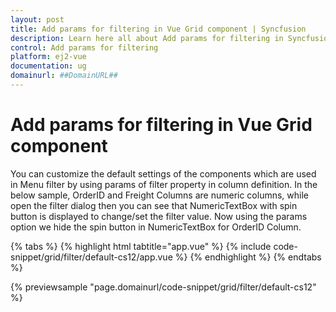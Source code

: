 ```yaml
---
layout: post
title: Add params for filtering in Vue Grid component | Syncfusion
description: Learn here all about Add params for filtering in Syncfusion Vue Grid component of Syncfusion Essential JS 2 and more.
control: Add params for filtering 
platform: ej2-vue
documentation: ug
domainurl: ##DomainURL##
---
```


# Add params for filtering in Vue Grid component

You can customize the default settings of the components which are used in Menu filter by using params of filter property in column definition.
In the below sample, OrderID and Freight Columns are numeric columns, while open the filter dialog then you can see that NumericTextBox with spin button is displayed to change/set the filter value. Now using the params option we hide the spin button in NumericTextBox for OrderID Column.

{% tabs %}
{% highlight html tabtitle="app.vue" %}
{% include code-snippet/grid/filter/default-cs12/app.vue %}
{% endhighlight %}
{% endtabs %}
        
{% previewsample "page.domainurl/code-snippet/grid/filter/default-cs12" %}